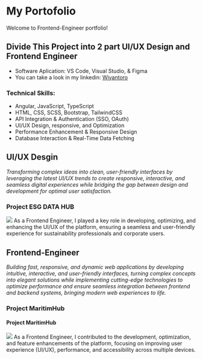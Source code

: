 # My Portofolio

Welcome to Frontend-Engineer portfolio!

## Divide This Project into 2 part UI/UX Design and Frontend Engineer

* Software Aplication: VS Code, Visual Studio, & Figma 
* You can take a look in my linkedin: [Wiyantoro](www.linkedin.com/in/wiyantoro)

### Technical Skills:

* Angular, JavaScript, TypeScript
* HTML, CSS, SCSS, Bootstrap, TailwindCSS
* API Integration & Authentication (SSO, OAuth)
* UI/UX Design, responsive, and Optimization
* Performance Enhancement & Responsive Design
* Database Interaction & Real-Time Data Fetching

## UI/UX Desgin
*Transforming complex ideas into clean, user-friendly interfaces by leveraging the latest UI/UX trends to create responsive, interactive, and seamless digital experiences while bridging the gap between design and development for optimal user satisfaction.*

### Project ESG DATA HUB
![](https://github.com/wyntr1508/Portofolio/blob/main/ESG%20Data%20Hub/Documentation/landing-page%20ESG%20Data%20HUB.png)
As a Frontend Engineer, I played a key role in developing, optimizing, and enhancing the UI/UX of the platform, ensuring a seamless and user-friendly experience for sustainability professionals and corporate users.

## Frontend-Engineer
*Building fast, responsive, and dynamic web applications by developing intuitive, interactive, and user-friendly interfaces, turning complex concepts into elegant solutions while implementing cutting-edge technologies to optimize performance and ensure seamless integration between frontend and backend systems, bringing modern web experiences to life.*
### Project MaritimHub

#### Project MaritimHub
![](https://github.com/wyntr1508/Portofolio/blob/main/MaritimHub/Documentation/landing-page%20MaritimHub.png)
As a Frontend Engineer, I contributed to the development, optimization, and feature enhancements of the platform, focusing on improving user experience (UI/UX), performance, and accessibility across multiple devices.
